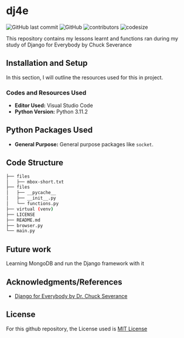 # dj4e

![GitHub last commit](https://img.shields.io/github/last-commit/nsikakabasieumoh/dj4e)
![GitHub](https://img.shields.io/github/license/nsikakabasieumoh/dj4e)
![contributors](https://img.shields.io/github/contributors/nsikakabasieumoh/dj4e)
![codesize](https://img.shields.io/github/languages/code-size/nsikakabasieumoh/dj4e)

This repository contains my lessons learnt and functions ran during my study of Django for Everybody by Chuck Severance

## Installation and Setup

In this section, I will outline the resources used for this in project.

### Codes and Resources Used

- **Editor Used:**  Visual Studio Code
- **Python Version:** Python 3.11.2

## Python Packages Used

- **General Purpose:** General purpose packages like `socket`.

## Code Structure

```bash
├── files
│   ├── mbox-short.txt
├── files
│   ├── __pycache__
│   ├── __init__.py
│   └── functions.py
├── virtual (venv)
├── LICENSE
├── README.md
├── browser.py
└── main.py
```

## Future work

Learning MongoDB and run the Django framework with it

## Acknowledgments/References

- [Django for Everybody by Dr. Chuck Severance](https://youtu.be/KH_-vhsfxjg?list=PLlRFEj9H3Oj5e-EH0t3kXrcdygrL9-u-Z)

## License

For this github repository, the License used is [MIT License](https://opensource.org/license/mit/)

<!--
## Python Packages Used
- **General Purpose:** General purpose packages like `urllib, os, request`, and many more.

# Data
The very crucial part of any data science project is dataset. Therefore list all the data sources used in the project, including links to the original data, descriptions of the data, and any pre-processing steps that were taken.

# Code Structure

# Results and evaluation
Provide an overview of the results of your project, including any relevant metrics and graphs. Include explanations of any evaluation methodologies and how they were used to assess the quality of the model. You can also make it appealing by including any pictures of your analysis or visualizations.

# Future work
Outline potential future work that can be done to extend the project or improve its functionality. This will help others understand the scope of your project and identify areas where they can contribute.


